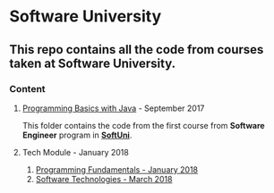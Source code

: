 # Software University

## This repo contains all the code from courses taken at Software University.

### Content

1. [Programming Basics with Java](./01-Programming-Basics-Java "Programming Basics with Java") - September 2017

    This folder contains the code from the first course from **Software Engineer** program in **[SoftUni](http://softuni.bg "Software University")**.

1. Tech Module - January 2018
    1. [Programming Fundamentals - January 2018](https://github.com/alchemistbg/Software-University/tree/main/02-Tech-Module/01-Programming-Fundamentals "Programming Fundamentals")
    2. [Software Technologies - March 2018](https://github.com/alchemistbg/Software-University/tree/main/02-Tech-Module/02-Software-Technologies "oftware Technologies")